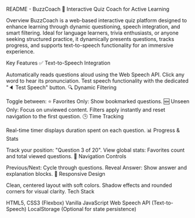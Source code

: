 ​​README - BuzzCoach​​
​​🐝 Interactive Quiz Coach for Active Learning​​

​​Overview​​
BuzzCoach is a web-based interactive quiz platform designed to enhance learning through dynamic questioning, speech integration, and smart filtering. Ideal for language learners, trivia enthusiasts, or anyone seeking structured practice, it dynamically presents questions, tracks progress, and supports text-to-speech functionality for an immersive experience.

​​Key Features​​
✅ ​​Text-to-Speech Integration​​

Automatically reads questions aloud using the Web Speech API.
Click any word to hear its pronunciation.
Test speech functionality with the dedicated "🔈 Test Speech" button.
🔍 ​​Dynamic Filtering​​

Toggle between:
​​⭐ Favorites Only​​: Show bookmarked questions.
​​🆕 Unseen Only​​: Focus on unviewed content.
Filters apply instantly and reset navigation to the first question.
🕒 ​​Time Tracking​​

Real-time timer displays duration spent on each question.
📊 ​​Progress & Stats​​

Track your position: "Question 3 of 20".
View global stats: Favorites count and total viewed questions.
🔄 ​​Navigation Controls​​

​​Previous/Next​​: Cycle through questions.
​​Reveal Answer​​: Show answer and explanation blocks.
🎨 ​​Responsive Design​​

Clean, centered layout with soft colors.
Shadow effects and rounded corners for visual clarity.
​​Tech Stack​​

HTML5, CSS3 (Flexbox)
Vanilla JavaScript
Web Speech API (Text-to-Speech)
LocalStorage (Optional for state persistence)
